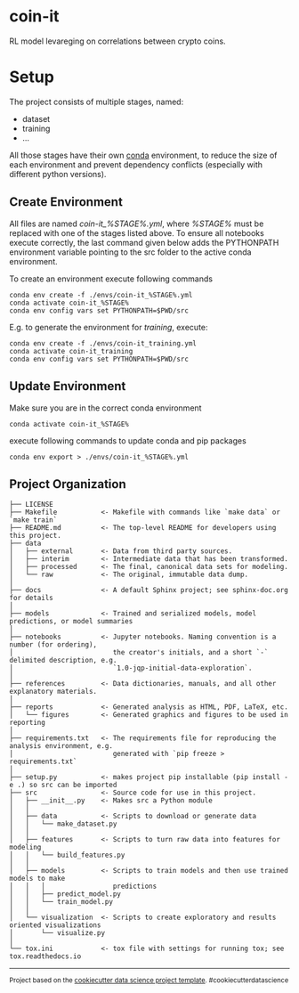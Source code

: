 # coin-it

RL model levareging on correlations between crypto coins.

# Setup

The project consists of multiple stages, named:

- dataset
- training
- ...

All those stages have their own [conda](https://anaconda.org) environment,
to reduce the size of each environment and prevent dependency conflicts
(especially with different python versions).

## Create Environment

All files are named _coin-it\_%STAGE%.yml_,
where _%STAGE%_ must be replaced with one of the stages listed above.
To ensure all notebooks execute correctly, the last command given below adds the PYTHONPATH
environment variable pointing to the src folder to the active conda environment.

To create an environment execute following commands

    conda env create -f ./envs/coin-it_%STAGE%.yml
    conda activate coin-it_%STAGE%
    conda env config vars set PYTHONPATH=$PWD/src

E.g. to generate the environment for _training_, execute:

    conda env create -f ./envs/coin-it_training.yml
    conda activate coin-it_training
    conda env config vars set PYTHONPATH=$PWD/src

## Update Environment

Make sure you are in the correct conda environment

    conda activate coin-it_%STAGE%

execute following commands to update conda and pip packages

    conda env export > ./envs/coin-it_%STAGE%.yml

## Project Organization

    ├── LICENSE
    ├── Makefile           <- Makefile with commands like `make data` or `make train`
    ├── README.md          <- The top-level README for developers using this project.
    ├── data
    │   ├── external       <- Data from third party sources.
    │   ├── interim        <- Intermediate data that has been transformed.
    │   ├── processed      <- The final, canonical data sets for modeling.
    │   └── raw            <- The original, immutable data dump.
    │
    ├── docs               <- A default Sphinx project; see sphinx-doc.org for details
    │
    ├── models             <- Trained and serialized models, model predictions, or model summaries
    │
    ├── notebooks          <- Jupyter notebooks. Naming convention is a number (for ordering),
    │                         the creator's initials, and a short `-` delimited description, e.g.
    │                         `1.0-jqp-initial-data-exploration`.
    │
    ├── references         <- Data dictionaries, manuals, and all other explanatory materials.
    │
    ├── reports            <- Generated analysis as HTML, PDF, LaTeX, etc.
    │   └── figures        <- Generated graphics and figures to be used in reporting
    │
    ├── requirements.txt   <- The requirements file for reproducing the analysis environment, e.g.
    │                         generated with `pip freeze > requirements.txt`
    │
    ├── setup.py           <- makes project pip installable (pip install -e .) so src can be imported
    ├── src                <- Source code for use in this project.
    │   ├── __init__.py    <- Makes src a Python module
    │   │
    │   ├── data           <- Scripts to download or generate data
    │   │   └── make_dataset.py
    │   │
    │   ├── features       <- Scripts to turn raw data into features for modeling
    │   │   └── build_features.py
    │   │
    │   ├── models         <- Scripts to train models and then use trained models to make
    │   │   │                 predictions
    │   │   ├── predict_model.py
    │   │   └── train_model.py
    │   │
    │   └── visualization  <- Scripts to create exploratory and results oriented visualizations
    │       └── visualize.py
    │
    └── tox.ini            <- tox file with settings for running tox; see tox.readthedocs.io

---

<p><small>Project based on the <a target="_blank" href="https://drivendata.github.io/cookiecutter-data-science/">cookiecutter data science project template</a>. #cookiecutterdatascience</small></p>
